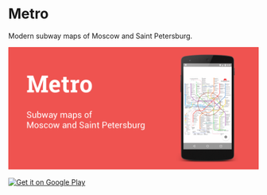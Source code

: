 Metro
=====

Modern subway maps of Moscow and Saint Petersburg.

![image](https://raw.githubusercontent.com/johnkil/Metro/master/art/promo.png)

<a href="https://play.google.com/store/apps/details?id=com.devspark.metro">
  <img alt="Get it on Google Play"
       src="http://www.android.com/images/brand/get_it_on_play_logo_small.png" />
</a>


[1]: http://developer.android.com/reference/android/app/Application.html#onCreate%28%29
[2]: https://github.com/johnkil/Android-Icon-Fonts

[0]: https://www.artlebedev.ru/everything/metro/map2/vector/
[0]: http://www.artlebedev.ru/everything/spb/metro-map/
